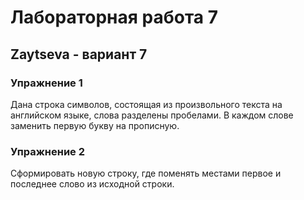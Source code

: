 # Лабораторная работа 7
## Zaytseva - вариант 7

### Упражнение 1
 Дана строка символов, состоящая из произвольного текста на английском языке, слова разделены пробелами. В каждом слове заменить первую букву на прописную.

### Упражнение 2
Сформировать новую строку, где поменять местами первое и последнее слово из исходной строки.
